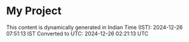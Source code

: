 # My Project

This content is dynamically generated in Indian Time (IST): 2024-12-26 07:51:13 IST
Converted to UTC: 2024-12-26 02:21:13 UTC
